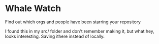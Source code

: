 # Whale Watch

Find out which orgs and people have been starring your repository

I found this in my src/ folder and don't remember making it, but what hey, looks interesting. Saving ithere instead of locally.
